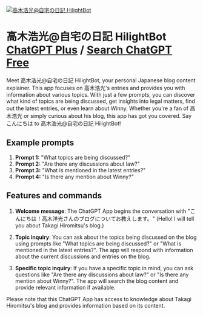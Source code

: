 
[![高木浩光@自宅の日記 HilightBot](null)](https://chat.openai.com/g/g-vrJhUt1YX-gao-mu-hao-guang-zi-zhai-nori-ji-hilightbot)

# 高木浩光@自宅の日記 HilightBot [ChatGPT Plus](https://chat.openai.com/g/g-vrJhUt1YX-gao-mu-hao-guang-zi-zhai-nori-ji-hilightbot) / [Search ChatGPT Free](https://gptcall.net/index.html#/?search=%E9%AB%98%E6%9C%A8%E6%B5%A9%E5%85%89%40%E8%87%AA%E5%AE%85%E3%81%AE%E6%97%A5%E8%A8%98%20HilightBot)

Meet 高木浩光@自宅の日記 HilightBot, your personal Japanese blog content explainer. This app focuses on 高木浩光's entries and provides you with information about various topics. With just a few prompts, you can discover what kind of topics are being discussed, get insights into legal matters, find out the latest entries, or even learn about Winny. Whether you're a fan of 高木浩光 or simply curious about his blog, this app has got you covered. Say こんにちは to 高木浩光@自宅の日記 HilightBot!

## Example prompts

1. **Prompt 1:** "What topics are being discussed?"
2. **Prompt 2:** "Are there any discussions about law?"
3. **Prompt 3:** "What is mentioned in the latest entries?"
4. **Prompt 4:** "Is there any mention about Winny?"

## Features and commands

1. **Welcome message**: The ChatGPT App begins the conversation with "こんにちは！高木洋光さんのブログについてお教えします。" (Hello! I will tell you about Takagi Hiromitsu's blog.)

2. **Topic inquiry**: You can ask about the topics being discussed on the blog using prompts like "What topics are being discussed?" or "What is mentioned in the latest entries?". The app will respond with information about the current discussions and entries on the blog.

3. **Specific topic inquiry**: If you have a specific topic in mind, you can ask questions like "Are there any discussions about law?" or "Is there any mention about Winny?". The app will search the blog content and provide relevant information if available.

Please note that this ChatGPT App has access to knowledge about Takagi Hiromitsu's blog and provides information based on its content.


